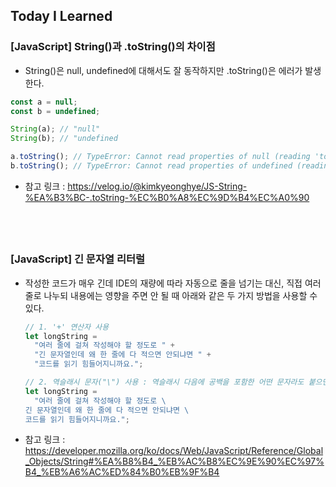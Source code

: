 ## Today I Learned

### [JavaScript] String()과 .toString()의 차이점

- String()은 null, undefined에 대해서도 잘 동작하지만 .toString()은 에러가 발생한다.

```js
const a = null;
const b = undefined;

String(a); // "null"
String(b); // "undefined

a.toString(); // TypeError: Cannot read properties of null (reading 'toString')
b.toString(); // TypeError: Cannot read properties of undefined (reading 'toString')
```

- 참고 링크 : https://velog.io/@kimkyeonghye/JS-String-%EA%B3%BC-.toString-%EC%B0%A8%EC%9D%B4%EC%A0%90

## <br />

### [JavaScript] 긴 문자열 리터럴

- 작성한 코드가 매우 긴데 IDE의 재량에 따라 자동으로 줄을 넘기는 대신, 직접 여러 줄로 나누되 내용에는 영향을 주면 안 될 때 아래와 같은 두 가지 방법을 사용할 수 있다.

  ```js
  // 1. '+' 연산자 사용
  let longString =
    "여러 줄에 걸쳐 작성해야 할 정도로 " +
    "긴 문자열인데 왜 한 줄에 다 적으면 안되냐면 " +
    "코드를 읽기 힘들어지니까요.";
  ```

  ```js
  // 2. 역슬래시 문자("\") 사용 : 역슬래시 다음에 공백을 포함한 어떤 문자라도 붙으면 제대로 작동하지 않음
  let longString =
    "여러 줄에 걸쳐 작성해야 할 정도로 \
  긴 문자열인데 왜 한 줄에 다 적으면 안되냐면 \
  코드를 읽기 힘들어지니까요.";
  ```

- 참고 링크 : https://developer.mozilla.org/ko/docs/Web/JavaScript/Reference/Global_Objects/String#%EA%B8%B4_%EB%AC%B8%EC%9E%90%EC%97%B4_%EB%A6%AC%ED%84%B0%EB%9F%B4
